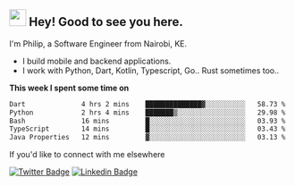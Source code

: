 <h2><img src="https://slackmojis.com/emojis/3643-cool-doge/download" width="30"/> Hey! Good to see you here.</h2>

<p>I'm Philip, a Software Engineer from Nairobi, KE. 

- I build mobile and backend applications.
- I work with Python, Dart, Kotlin, Typescript, Go.. Rust sometimes too..</p>

**This week I spent some time on**
<!--START_SECTION:waka-->

```txt
Dart              4 hrs 2 mins    ██████████████▓░░░░░░░░░░   58.73 %
Python            2 hrs 4 mins    ███████▒░░░░░░░░░░░░░░░░░   29.98 %
Bash              16 mins         █░░░░░░░░░░░░░░░░░░░░░░░░   03.93 %
TypeScript        14 mins         █░░░░░░░░░░░░░░░░░░░░░░░░   03.43 %
Java Properties   12 mins         ▓░░░░░░░░░░░░░░░░░░░░░░░░   03.13 %
```

<!--END_SECTION:waka-->

If you'd like to connect with me elsewhere

[![Twitter Badge](https://img.shields.io/badge/-Twitter-1ca0f1?style=flat-square&labelColor=1ca0f1&logo=twitter&logoColor=white&link=https://twitter.com/_diogorodrigues)](https://twitter.com/kimathiphil)  [![Linkedin Badge](https://img.shields.io/badge/-LinkedIn-blue?style=flat-square&logo=Linkedin&logoColor=white&link=https://www.linkedin.com/in/philip-kimathi-2604a9114/)](https://www.linkedin.com/in/philip-kimathi-2604a9114/)
